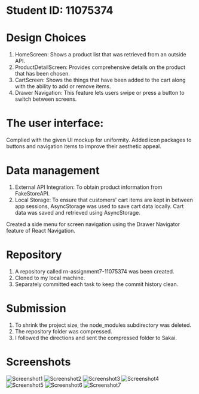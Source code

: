 # Student ID: 11075374

# Design Choices
1. HomeScreen: Shows a product list that was retrieved from an outside API.
2. ProductDetailScreen: Provides comprehensive details on the product that has been chosen.
3. CartScreen: Shows the things that have been added to the cart along with the ability to add or remove items.
4. Drawer Navigation: This feature lets users swipe or press a button to switch between screens.

# The user interface:
Complied with the given UI mockup for uniformity.
Added icon packages to buttons and navigation items to improve their aesthetic appeal.

# Data management
1. External API Integration: To obtain product information from FakeStoreAPI.
2. Local Storage: To ensure that customers' cart items are kept in between app sessions, AsyncStorage was used to save cart data locally.
Cart data was saved and retrieved using AsyncStorage.

Created a side menu for screen navigation using the Drawer Navigator feature of React Navigation.

# Repository
1. A repository called rn-assignment7-11075374 was been created.
2. Cloned to my local machine.
3. Separately committed each task to keep the commit history clean.

# Submission
1. To shrink the project size, the node_modules subdirectory was deleted.
2. The repository folder was compressed.
3. I followed the directions and sent the compressed folder to Sakai.

# Screenshots
![Screenshot1](./assets/S1.jpg)
![Screenshot2](./assets/S2.jpg)
![Screenshot3](./assets/S3.jpg)
![Screenshot4](./assets/S4.jpg)
![Screenshot5](./assets/S5.jpg)
![Screenshot6](./assets/S6.jpg)
![Screenshot7](./assets/S7.jpg)
